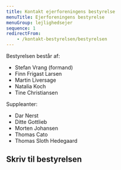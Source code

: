 ```yaml
---
title: Kontakt ejerforeningens bestyrelse
menuTitle: Ejerforeningens bestyrelse
menuGroup: lejlighedsejer
sequence: 1
redirectFrom:
    - /kontakt-bestyrelsen/bestyrelsen
---
```

Bestyrelsen består af:

- Stefan Vrang (formand)
- Finn Frigast Larsen
- Martin Liversage
- Natalia Koch
- Tine Christiansen

Suppleanter:

- Dar Nerst
- Ditte Gottlieb
- Morten Johansen
- Thomas Cato
- Thomas Sloth Hedegaard

## Skriv til bestyrelsen

<ContactForm type='bestyrelse' buttonLabel="Send besked">
    <TextInput label="Fulde navn" name="name" required inputProps={{maxLength: 100}} />
    <ApartmentSelect allApartments={false} nonResident={true} />
    <TextInput label="E-mail" name="email" type="email" required inputProps={{maxLength: 100}} />
    <TextInput label="Emne" name="subject" required inputProps={{maxLength: 200}} />
    <TextInput label="Besked" name="message" required multiline inputProps={{maxLength: 5000}} />
</ContactForm>
